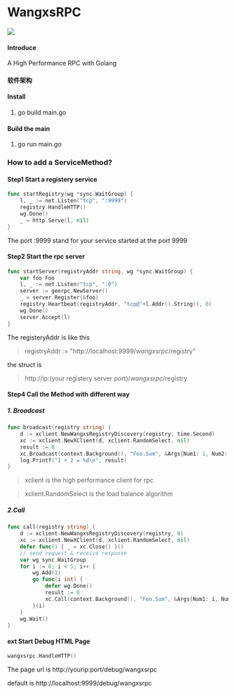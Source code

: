 # WangxsRPC

![](https://github.com/WHU-CUDA/rpc/workflows/Go/badge.svg)

#### Introduce
A High Performance RPC with Golang
#### 软件架构


#### Install

1.  go build main.go

#### Build the main

1. go run main.go


### How to add a ServiceMethod?
#### Step1 Start a registery service
```go
func startRegistry(wg *sync.WaitGroup) {
	l, _ := net.Listen("tcp", ":9999")
	registry.HandleHTTP()
	wg.Done()
	_ = http.Serve(l, nil)
}
```
The port :9999 stand for your service started at the port 9999
#### Step2 Start the rpc server
```go
func startServer(registryAddr string, wg *sync.WaitGroup) {
	var foo Foo
	l, _ := net.Listen("tcp", ":0")
	server := geerpc.NewServer()
	_ = server.Register(&foo)
	registry.Heartbeat(registryAddr, "tcp@"+l.Addr().String(), 0)
	wg.Done()
	server.Accept(l)
}
```
The registeryAddr is like this 
> registryAddr := "http://localhost:9999/_wangxsrpc_/registry"

the struct is 
> http://ip:(your registery server port)/_wangxsrpc_/registry
#### Step4 Call the Method with different way
##### 1. Broadcast
```go
func broadcast(registry string) {
	d := xclient.NewWangxsRegistryDiscovery(registry, time.Second)
	xc := xclient.NewXClient(d, xclient.RandomSelect, nil)
	result := 0
	xc.Broadcast(context.Background(), "Foo.Sum", &Args{Num1: 1, Num2: 2}, &result)
	log.Printf("1 + 2 = %d\n", result)
}
```
> xclient is the high performance client for rpc

> xclient.RandomSelect is the load balance algorithm

##### 2.Call
```go
func call(registry string) {
	d := xclient.NewWangxsRegistryDiscovery(registry, 0)
	xc := xclient.NewXClient(d, xclient.RandomSelect, nil)
	defer func() { _ = xc.Close() }()
	// send request & receive response
	var wg sync.WaitGroup
	for i := 0; i < 5; i++ {
		wg.Add(1)
		go func(i int) {
			defer wg.Done()
			result := 0
			xc.Call(context.Background(), "Foo.Sum", &Args{Num1: i, Num2: i * i}, &result)
		}(i)
	}
	wg.Wait()
}
```

#### ext Start Debug HTML Page
```go
wangxsrpc.HandleHTTP()
```

The page url is http://yourip:port/debug/wangxsrpc

default is http://localhost:9999/debug/wangxsrpc
